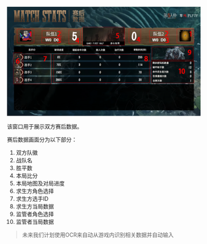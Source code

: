 ![](images/赛后数据.png)

该窗口用于展示双方赛后数据。

赛后数据画面分为以下部分：
1. 双方队徽
2. 战队名
3. 胜平数
4. 本局比分
5. 本局地图及对局进度
6. 求生方角色选择
7. 求生方选手ID
8. 求生方当局数据
9. 监管者角色选择
10. 监管者当局数据

> 未来我们计划使用OCR来自动从游戏内识别相关数据并自动输入